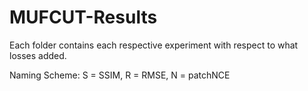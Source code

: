 # MUFCUT-Results

Each folder contains each respective experiment with respect to what losses added.

Naming Scheme: S = SSIM, R = RMSE, N = patchNCE
